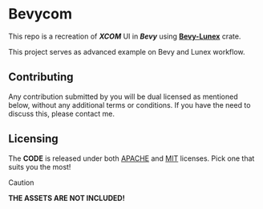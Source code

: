 # Bevycom

This repo is a recreation of ***XCOM*** UI in ***Bevy*** using **[Bevy-Lunex](https://github.com/bytestring-net/bevy_lunex)** crate.

This project serves as advanced example on Bevy and Lunex workflow.

## Contributing

Any contribution submitted by you will be dual licensed as mentioned below, without any additional terms or conditions. If you have the need to discuss this, please contact me.

## Licensing

The **CODE** is released under both [APACHE](./LICENSE-APACHE) and [MIT](./LICENSE-MIT) licenses. Pick one that suits you the most!

> [!CAUTION]
> **THE ASSETS ARE NOT INCLUDED!**
